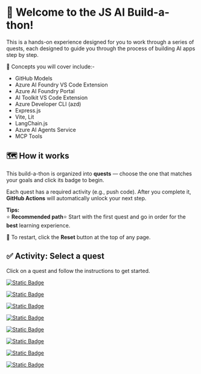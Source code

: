 <!-- readme -->

# 🎉 Welcome to the JS AI Build-a-thon!

This is a hands-on experience designed for you to work through a series of quests, each designed to guide you through the process of building AI apps step by step.

🧠 Concepts you will cover include:-

- GitHub Models
- Azure AI Foundry VS Code Extension
- Azure AI Foundry Portal
- AI Toolkit VS Code Extension
- Azure Developer CLI (azd)
- Express.js
- Vite, Lit
- LangChain.js
- Azure AI Agents Service
- MCP Tools

## 🗺️ How it works

This build-a-thon is organized into **quests** — choose the one that matches your goals and click its badge to begin.

Each quest has a required activity (e.g., push code). After you complete it, **GitHub Actions** will automatically unlock your next step.

**Tips:**  
⭐ **Recommended path**⭐ Start with the first quest and go in order for the **best** learning experience.  

🔄 To restart, click the **Reset** button at the top of any page.


## ✅ Activity: Select a quest

Click on a quest and follow the instructions to get started.

[![Static Badge](https://img.shields.io/badge/Quest-I_want_to_build_a_local_GenAI_prototype-green)](../../issues/new?title=Quest:+I+want+to+build+a+local+GenAI+prototype&labels=quest&body=🚀+I%27m+ready+to+build+my+first+local+GenAI+prototype%21+Let%27s+get+started+with+AI+in+JavaScript%21%0A%0A**Please+wait+about+15+seconds.+This+issue+will+automatically+close+and+the+README+will+update+with+your+next+instructions.**)

[![Static Badge](https://img.shields.io/badge/Quest-I_want_to_move_my_prototype_to_Azure-orange)](../../issues/new?title=Quest:+I+have+a+prototype.+Let's+move+to+Azure&labels=quest&body=☁️+Time+to+take+my+AI+prototype+to+the+cloud%21+Excited+to+deploy+on+Azure+and+scale+up%21%0A%0A**Please+wait+about+15+seconds.+This+issue+will+automatically+close+and+the+README+will+update+with+your+next+instructions.**)

[![Static Badge](https://img.shields.io/badge/Quest-I_want_to_add_a_simple_chat_interface_to_my_app-blue)](../../issues/new?title=Quest:+I+want+to+add+a+simple+chat+interface&labels=quest&body=%F0%9F%92%AC+Let%27s+add+a+chat+interface+and+make+my+AI+app+interactive%21+Ready+for+some+real-time+conversations%21%0A%0A**Please+wait+about+15+seconds.+This+issue+will+automatically+close+and+the+README+will+update+with+your+next+instructions.**)

[![Static Badge](https://img.shields.io/badge/Quest-I_want_to_integrate_external_data_using_RAG-purple)](../../issues/new?title=Quest:+I+want+to+create+my+first+AI+app+with+RAG&labels=quest&body=%F0%9F%93%9A+I%27m+diving+into+RAG+and+building+my+first+retrieval-augmented+AI+app%21+Let%27s+do+this%21%0A%0A**Please+wait+about+15+seconds.+This+issue+will+automatically+close+and+the+README+will+update+with+your+next+instructions.**)

[![Static Badge](https://img.shields.io/badge/Quest-I_want_to_build_an_AI_Agent-violet)](../../issues/new?title=Quest:+I+want+to+build+an+agent&labels=quest&body=%F0%9F%A4%96+Let%27s+build+an+AI+agent+that+can+help+and+interact+with+users%21+Excited+for+this+step%21%0A%0A**Please+wait+about+15+seconds.+This+issue+will+automatically+close+and+the+README+will+update+with+your+next+instructions.**)

[![Static Badge](https://img.shields.io/badge/Quest-I_want_to_explore_frameworks-yellow)](../../issues/new?title=Quest:+I+want+to+explore+frameworks&labels=quest&body=🛠️+Let%27s+explore+frameworks+and+build+something+amazing%21+Excited+to+learn+and+experiment%21%0A%0A**Please+wait+about+15+seconds.+This+issue+will+automatically+close+and+the+README+will+update+with+your+next+instructions.**)

[![Static Badge](https://img.shields.io/badge/Quest-I_want_to_use_MCP_tools-cyan)](../../issues/new?title=Quest:+I+want+to+use+MCP+tools&labels=quest&body=🔧+Time+to+dive+into+MCP+tools%21+Let%27s+get+started%21%0A%0A**Please+wait+about+15+seconds.+This+issue+will+automatically+close+and+the+README+will+update+with+your+next+instructions.**)

[![Static Badge](https://img.shields.io/badge/Quest-I_want_to_create_templates-pink)](../../issues/new?title=Quest:+I+want+to+create+templates&labels=quest&body=📄+Let%27s+create+templates+to+streamline+future+projects%21+Excited+to+design+and+build%21%0A%0A**Please+wait+about+15+seconds.+This+issue+will+automatically+close+and+the+README+will+update+with+your+next+instructions.**)


